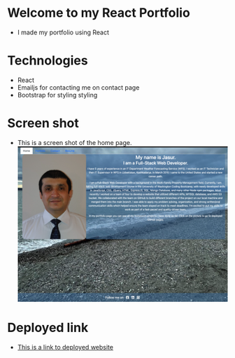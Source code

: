 
# Welcome to my React Portfolio

* I made my portfolio using React

# Technologies

* React
* Emailjs for contacting me on contact page
* Bootstrap  for styling styling

# Screen shot

* This is a screen shot of the home page.
![alt text](src/assets/homepage.png)

# Deployed link

* [This is a link to deployed website](https://www.google.com)
